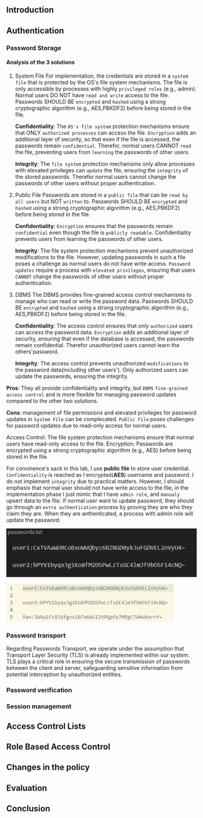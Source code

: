 ## Introduction

## Authentication

### Password Storage 
#### Analysis of the 3 solutions
1. System File 
   For implementation, the credentials are stored in a ``system file`` that is protected by the OS's file system mechanisms. The file is only accessible by processes with highly ``privileged roles`` (e.g., admin). Normal users DO NOT have ``read and write`` access to the file. Passwords SHOULD BE ``encrypted`` and ``hashed`` using a strong cryptographic algorithm (e.g., AES,PBKDF2) before being stored in the file.

   **Confidentiality**: The ``OS's file system`` protection mechanisms ensure that ONLY ``authorized processes`` can access the file. ``Encryption`` adds an additional layer of security, so that even if the file is accessed, the passwords remain ``confidential``. Therefor, normal users CANNOT ``read`` the file, preventing users from ``learning`` the passwords of other users.

   **Integrity**: The ``file system`` protection mechanisms only allow processes with elevated privileges can ``update`` the file, ensuring the ``integrity`` of the stored passwords. Therefor normal users cannot change the passwords of other users without proper authentication.

2. Public File
   Passwords are stored in a ``public file`` that can be ``read by all users`` but NOT ``written`` to. Passwords SHOULD BE ``encrypted`` and ``hashed`` using a strong cryptographic algorithm (e.g., AES,PBKDF2) before being stored in the file.

   **Confidentiality**: ``Encryption`` ensures that the passwords remain ``confidential`` even though the file is ``publicly readable``. Confidentiality prevents users from learning the passwords of other users.

   **Integrity**: The file system protection mechanisms prevent unauthorized modifications to the file. However, updating passwords in such a file poses a challenge as normal users do not have write access. ``Password updates`` require a process with ``elevated privileges``, ensuring that users ``CANNOT`` change the passwords of other users without proper authentication.

3. DBMS
   The DBMS provides fine-grained access control mechanisms to manage who can read or write the password data. Passwords SHOULD BE ``encrypted`` and ``hashed`` using a strong cryptographic algorithm (e.g., AES,PBKDF2) before being stored in the file.

   **Confidentiality**: The access control ensures that only ``authorized`` users can access the password data. ``Encryption`` adds an additional layer of security, ensuring that even if the database is accessed, the passwords remain confidential. Therefor unauthorized users cannot learn the others'password.

   **Integrity**: The access control prevents unauthorized ``modifications`` to the password data(including other users'). Only authorized users can update the passwords, ensuring the integrity.

**Pros**: They all provide confidentiality and integrity, but ``DBMS`` ``fine-grained access control`` and is more flexible for managing password updates compared to the other two solutions.

**Cons**: management of file permissions and elevated privileges for password updates in ``System File`` can be complecated. ``Public File`` poses challenges for password updates due to read-only access for normal users.

   
   


Access Control: The file system protection mechanisms ensure that normal users have read-only access to the file.
Encryption: Passwords are encrypted using a strong cryptographic algorithm (e.g., AES) before being stored in the file.   

For convinence's sack in this lab, I use **public file** to store user credential. ``Confidentiality`` is reached as I encrypted(**AES**) username and password. I do not implement ``integrity`` due to practical matters. However, I should emphasis that normal user should not have write access to the file, in the implementation phase I just mimic that I have ``admin role``, and ``manualy`` upsert data to the file. If normal user want to update password, they should go through an ``extra authentication`` process by proving they are who they claim they are. When they are anthenticated, a process with admin role will update the password. 

![1698876535208](image/README/1698876535208.png)

![1731876354433](image/README/1731876354433.png)

### Password transport
Regarding Passwords Transport, we operate under the assumption that Transport Layer Security (TLS) is already implemented within our system. TLS plays a critical role in ensuring the secure transmission of passwords between the client and server, safeguarding sensitive information from potential interception by unauthorized entities.

### Password verification


### Session management

##  Access Control Lists

## Role Based Access Control

## Changes in the policy

## Evaluation

## Conclusion